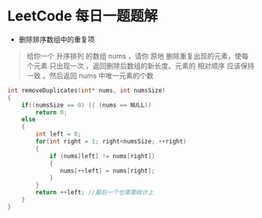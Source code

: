 # LeetCode 每日一题题解

- 删除排序数组中的重复项

> 给你一个 升序排列 的数组 nums ，请你 原地 删除重复出现的元素，使每个元素 只出现一次 ，返回删除后数组的新长度。元素的 相对顺序 应该保持 一致 。然后返回 nums 中唯一元素的个数

```C
int removeDuplicates(int* nums, int numsSize)
{
    if((numsSize == 0) || (nums == NULL))
        return 0;
    else
    {
        int left = 0;
        for(int right = 1; right<numsSize; ++right)
        {
            if (nums[left] != nums[right])
            {
               nums[++left] = nums[right];
            }
        }
        return ++left; //最后一个也需要统计上
    }
}
```
